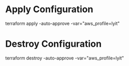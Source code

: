# Apply Configuration
terraform apply -auto-approve -var="aws_profile=lyit"

# Destroy Configuration
terraform destroy -auto-approve -var="aws_profile=lyit"
